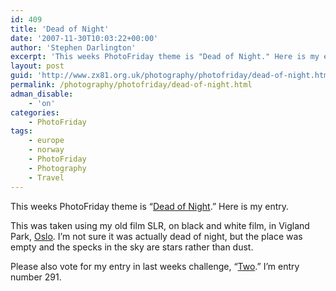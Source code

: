 ```yaml
---
id: 409
title: 'Dead of Night'
date: '2007-11-30T10:03:22+00:00'
author: 'Stephen Darlington'
excerpt: 'This weeks PhotoFriday theme is "Dead of Night." Here is my entry.'
layout: post
guid: 'http://www.zx81.org.uk/photography/photofriday/dead-of-night.html'
permalink: /photography/photofriday/dead-of-night.html
adman_disable:
    - 'on'
categories:
    - PhotoFriday
tags:
    - europe
    - norway
    - PhotoFriday
    - Photography
    - Travel
---
```


This weeks PhotoFriday theme is “[Dead of Night](http://www.photofriday.com/archives/challenge/000724.php).” Here is my entry.

This was taken using my old film SLR, on black and white film, in Vigland Park, [Oslo](/travel/norway.html). I’m not sure it was actually dead of night, but the place was empty and the specks in the sky are stars rather than dust.

Please also vote for my entry in last weeks challenge, “[Two](http://www.photofriday.com/linkviewer.php?id=722).” I’m entry number 291.
